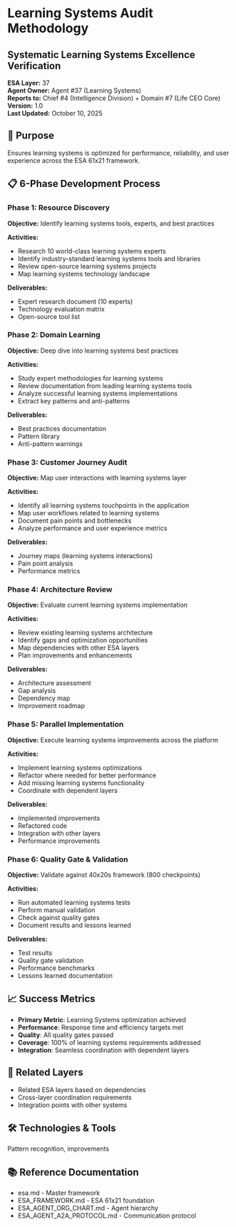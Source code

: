# Learning Systems Audit Methodology
## Systematic Learning Systems Excellence Verification

**ESA Layer:** 37  
**Agent Owner:** Agent #37 (Learning Systems)  
**Reports to:** Chief #4 (Intelligence Division) + Domain #7 (Life CEO Core)  
**Version:** 1.0  
**Last Updated:** October 10, 2025

## 🎯 Purpose
Ensures learning systems is optimized for performance, reliability, and user experience across the ESA 61x21 framework.

## 📋 6-Phase Development Process

### Phase 1: Resource Discovery
**Objective:** Identify learning systems tools, experts, and best practices

**Activities:**
- Research 10 world-class learning systems experts
- Identify industry-standard learning systems tools and libraries
- Review open-source learning systems projects
- Map learning systems technology landscape

**Deliverables:**
- Expert research document (10 experts)
- Technology evaluation matrix
- Open-source tool list

### Phase 2: Domain Learning
**Objective:** Deep dive into learning systems best practices

**Activities:**
- Study expert methodologies for learning systems
- Review documentation from leading learning systems tools
- Analyze successful learning systems implementations
- Extract key patterns and anti-patterns

**Deliverables:**
- Best practices documentation
- Pattern library
- Anti-pattern warnings

### Phase 3: Customer Journey Audit
**Objective:** Map user interactions with learning systems layer

**Activities:**
- Identify all learning systems touchpoints in the application
- Map user workflows related to learning systems
- Document pain points and bottlenecks
- Analyze performance and user experience metrics

**Deliverables:**
- Journey maps (learning systems interactions)
- Pain point analysis
- Performance metrics

### Phase 4: Architecture Review
**Objective:** Evaluate current learning systems implementation

**Activities:**
- Review existing learning systems architecture
- Identify gaps and optimization opportunities
- Map dependencies with other ESA layers
- Plan improvements and enhancements

**Deliverables:**
- Architecture assessment
- Gap analysis
- Dependency map
- Improvement roadmap

### Phase 5: Parallel Implementation
**Objective:** Execute learning systems improvements across the platform

**Activities:**
- Implement learning systems optimizations
- Refactor where needed for better performance
- Add missing learning systems functionality
- Coordinate with dependent layers

**Deliverables:**
- Implemented improvements
- Refactored code
- Integration with other layers
- Performance improvements

### Phase 6: Quality Gate & Validation
**Objective:** Validate against 40x20s framework (800 checkpoints)

**Activities:**
- Run automated learning systems tests
- Perform manual validation
- Check against quality gates
- Document results and lessons learned

**Deliverables:**
- Test results
- Quality gate validation
- Performance benchmarks
- Lessons learned documentation

## 📈 Success Metrics
- **Primary Metric**: Learning Systems optimization achieved
- **Performance**: Response time and efficiency targets met
- **Quality**: All quality gates passed
- **Coverage**: 100% of learning systems requirements addressed
- **Integration**: Seamless coordination with dependent layers

## 🔗 Related Layers
- Related ESA layers based on dependencies
- Cross-layer coordination requirements
- Integration points with other systems

## 🛠️ Technologies & Tools
Pattern recognition, improvements

## 📚 Reference Documentation
- esa.md - Master framework
- ESA_FRAMEWORK.md - ESA 61x21 foundation
- ESA_AGENT_ORG_CHART.md - Agent hierarchy
- ESA_AGENT_A2A_PROTOCOL.md - Communication protocol

